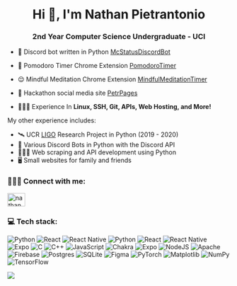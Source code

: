 <h1 align="center">Hi 👋, I'm Nathan Pietrantonio</h1>
<h3 align="center">2nd Year Computer Science Undergraduate - UCI</h3>

- 🤖 Discord bot written in Python [McStatusDiscordBot](https://github.com/theNatePi/McStatusDiscordBot)

- 🍅 Pomodoro Timer Chrome Extension [PomodoroTimer](https://github.com/theNatePi/PomodoroTimer)

- 😌 Mindful Meditation Chrome Extension [MindfulMeditationTimer](https://github.com/theNatePi/MindfulMeditationTimer)

- 👾 Hackathon social media site [PetrPages](https://github.com/theNatePi/PetrPages)

- 👷🏻‍♂️ Experience In **Linux, SSH, Git, APIs, Web Hosting, and More!**

My other experience includes:
- 🛰️ UCR [LIGO](https://www.ligo.org/) Research Project in Python (2019 - 2020)
- 🐍 Various Discord Bots in Python with the Discord API
- 👨🏻‍💻 Web scraping and API development using Python
- 🖥️ Small websites for family and friends


### 🙋🏻‍♂️ Connect with me:
<p align="left">
<a href="https://www.linkedin.com/in/nathanpietrantonio" target="blank"><img align="center" src="https://raw.githubusercontent.com/rahuldkjain/github-profile-readme-generator/master/src/images/icons/Social/linked-in-alt.svg" alt="nathan pietrantonio" height="30" width="40" /></a>
</p>

### 💻 Tech stack:
![Python](https://img.shields.io/badge/python-3670A0?style=flat-square&logo=python&logoColor=ffdd54) ![React](https://img.shields.io/badge/react-%2320232a.svg?style=flat-square&logo=react&logoColor=%2361DAFB) ![React Native](https://img.shields.io/badge/react_native-%2320232a.svg?style=flat-square&logo=react&logoColor=%2361DAFB) ![Python](https://img.shields.io/badge/python-3670A0?style=flat-square&logo=python&logoColor=ffdd54) ![React](https://img.shields.io/badge/react-%2320232a.svg?style=flat-square&logo=react&logoColor=%2361DAFB) ![React Native](https://img.shields.io/badge/react_native-%2320232a.svg?style=flat-square&logo=react&logoColor=%2361DAFB) ![Expo](https://img.shields.io/badge/expo-1C1E24?style=flat-square&logo=expo&logoColor=#D04A37) ![C](https://img.shields.io/badge/c-%2300599C.svg?style=flat-square&logo=c&logoColor=white) ![C++](https://img.shields.io/badge/c++-%2300599C.svg?style=flat-square&logo=c%2B%2B&logoColor=white) ![JavaScript](https://img.shields.io/badge/javascript-%23323330.svg?style=flat-square&logo=javascript&logoColor=%23F7DF1E) ![Chakra](https://img.shields.io/badge/chakra-%234ED1C5.svg?style=flat-square&logo=chakraui&logoColor=white) ![Expo](https://img.shields.io/badge/expo-1C1E24?style=flat-square&logo=expo&logoColor=#D04A37) ![NodeJS](https://img.shields.io/badge/node.js-6DA55F?style=flat-square&logo=node.js&logoColor=white) ![Apache](https://img.shields.io/badge/apache-%23D42029.svg?style=flat-square&logo=apache&logoColor=white) ![Firebase](https://img.shields.io/badge/Firebase-039BE5?style=flat-square&logo=Firebase&logoColor=white) ![Postgres](https://img.shields.io/badge/postgres-%23316192.svg?style=flat-square&logo=postgresql&logoColor=white) ![SQLite](https://img.shields.io/badge/sqlite-%2307405e.svg?style=flat-square&logo=sqlite&logoColor=white) ![Figma](https://img.shields.io/badge/figma-%23F24E1E.svg?style=flat-square&logo=figma&logoColor=white) ![PyTorch](https://img.shields.io/badge/PyTorch-%23EE4C2C.svg?style=flat-square&logo=PyTorch&logoColor=white) ![Matplotlib](https://img.shields.io/badge/Matplotlib-%23ffffff.svg?style=flat-square&logo=Matplotlib&logoColor=black) ![NumPy](https://img.shields.io/badge/numpy-%23013243.svg?style=flat-square&logo=numpy&logoColor=white) ![TensorFlow](https://img.shields.io/badge/TensorFlow-%23FF6F00.svg?style=flat-square&logo=TensorFlow&logoColor=white)

![](https://github-readme-stats.vercel.app/api/top-langs/?username=thenatepi&theme=react&hide_border=true&include_all_commits=true&count_private=true&layout=compact)


